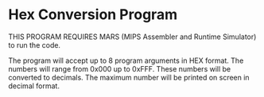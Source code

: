 # Hex Conversion Program 

THIS PROGRAM REQUIRES MARS (MIPS Assembler and Runtime Simulator) to run the code. 

The program will accept up to 8 program arguments in HEX format. The numbers will range from 0x000 up to 0xFFF. These numbers will be converted to decimals. The maximum number will be printed on screen in decimal format.
